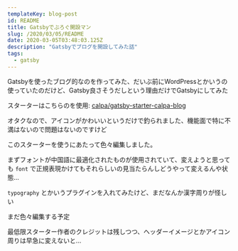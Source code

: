 ```yaml
---
templateKey: blog-post
id: README
title: Gatsbyでぶろぐ開設マン
slug: /2020/03/05/README
date: 2020-03-05T03:48:03.125Z
description: "Gatsbyでブログを開設してみた話"
tags:
  - gatsby
---
```


Gatsbyを使ったブログ的なのを作ってみた、だいぶ前にWordPressとかいうの使っていたのだけど、Gatsby良さそうだしという理由だけでGatsbyにしてみた

スターターはこちらのを使用: [calpa/gatsby-starter-calpa-blog](https://github.com/calpa/gatsby-starter-calpa-blog)

オタクなので、アイコンがかわいいというだけで釣られました、機能面で特に不満はないので問題はないのですけど

このスターターを使うにあたって色々編集しました。

まずフォントが中国語に最適化されたものが使用されていて、変えようと思っても `font` で正規表現かけてもそれらしいの見当たらんしどうやって変えるんや状態...

`typography` とかいうプラグインを入れてみたけど、まだなんか漢字周りが怪しい

まだ色々編集する予定

最低限スターター作者のクレジットは残しつつ、ヘッダーイメージとかアイコン周りは早急に変えないと...
